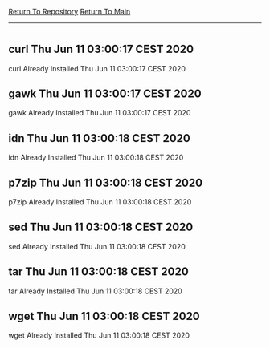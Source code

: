 [Return To Repository](https://github.com/bast69/piholeparser/)
[Return To Main](https://github.com/bast69/piholeparser/blob/master/RecentRunLogs/Mainlog.md)
____________________________________
# 
## curl Thu Jun 11 03:00:17 CEST 2020
curl Already Installed Thu Jun 11 03:00:17 CEST 2020
## gawk Thu Jun 11 03:00:17 CEST 2020
gawk Already Installed Thu Jun 11 03:00:17 CEST 2020
## idn Thu Jun 11 03:00:18 CEST 2020
idn Already Installed Thu Jun 11 03:00:18 CEST 2020
## p7zip Thu Jun 11 03:00:18 CEST 2020
p7zip Already Installed Thu Jun 11 03:00:18 CEST 2020
## sed Thu Jun 11 03:00:18 CEST 2020
sed Already Installed Thu Jun 11 03:00:18 CEST 2020
## tar Thu Jun 11 03:00:18 CEST 2020
tar Already Installed Thu Jun 11 03:00:18 CEST 2020
## wget Thu Jun 11 03:00:18 CEST 2020
wget Already Installed Thu Jun 11 03:00:18 CEST 2020
